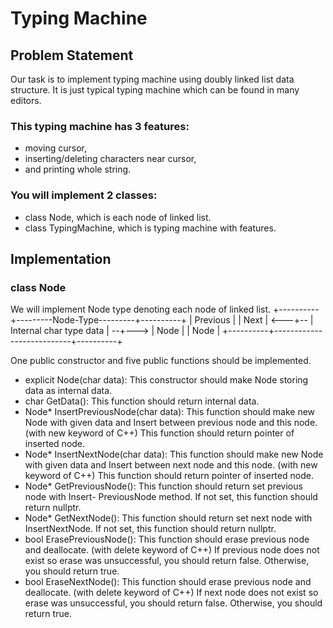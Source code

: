 # Typing Machine

## Problem Statement
Our task is to implement typing machine using doubly linked list data structure. It is just
typical typing machine which can be found in many editors.
### This typing machine has 3 features:
- moving cursor,
- inserting/deleting characters near cursor,
- and printing whole string.
### You will implement 2 classes:
- class Node, which is each node of linked list.
- class TypingMachine, which is typing machine with features.


## Implementation
### class Node
We will implement Node type denoting each node of linked list.
+----------+---------Node-Type---------+----------+
| Previous | | Next |
<---+-- | Internal char type data | --+--->
| Node | | Node |
+----------+---------------------------+----------+

One public constructor and five public functions should be implemented.
- explicit Node(char data): This constructor should make Node storing data as internal
data.
- char GetData(): This function should return internal data.
- Node* InsertPreviousNode(char data): This function should make new Node with
given data and Insert between previous node and this node. (with new keyword of C++)
This function should return pointer of inserted node.
- Node* InsertNextNode(char data): This function should make new Node with given
data and Insert between next node and this node. (with new keyword of C++) This
function should return pointer of inserted node.
- Node* GetPreviousNode(): This function should return set previous node with Insert-
PreviousNode method. If not set, this function should return nullptr.
- Node* GetNextNode(): This function should return set next node with InsertNextNode.
If not set, this function should return nullptr.
- bool ErasePreviousNode(): This function should erase previous node and deallocate.
(with delete keyword of C++) If previous node does not exist so erase was unsuccessful,
you should return false. Otherwise, you should return true.
- bool EraseNextNode(): This function should erase previous node and deallocate. (with
delete keyword of C++) If next node does not exist so erase was unsuccessful, you should
return false. Otherwise, you should return true.
